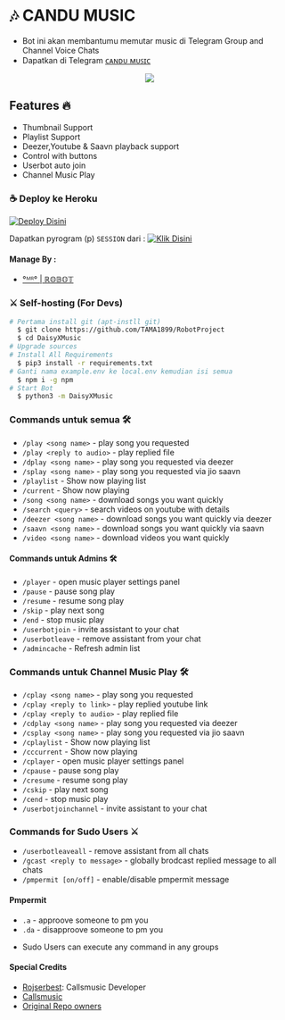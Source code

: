 <h1 align="centre">🎶 CANDU MUSIC</h1>

- Bot ini akan membantumu memutar music di Telegram Group and Channel Voice Chats
- Dapatkan di Telegram [ᴄᴀɴᴅᴜ ᴍᴜꜱɪᴄ](https://t.me/robotxmusic_bot)

<p align="center">
  <img src="https://telegra.ph/file/d7ed06dc9e080b4f1504c.jpg">
</p>

<h2> Features 🔥 </h2>

- Thumbnail Support
- Playlist Support
- Deezer,Youtube & Saavn playback support
- Control with buttons
- Userbot auto join
- Channel Music Play

### ☕ Deploy ke Heroku

[![Deploy Disini](https://www.herokucdn.com/deploy/button.svg)](https://heroku.com/deploy?template=https://github.com/TAMA1899/CanduIn)

Dapatkan pyrogram (p)  `SESSION` dari :
[![Klik Disini](https://repl.it/badge/github/SpEcHiDe/GenerateStringSession)](https://repl.it/@SpEcHiDe/GenerateStringSession)

<h4> Manage By : </h4>

- [°ᴹᴿ° | ℝ𝕆𝔹𝕆𝕋](https://t.me/justthetech)

### ⚔ Self-hosting (For Devs) 
```sh
# Pertama install git (apt-instll git)
  $ git clone https://github.com/TAMA1899/RobotProject
  $ cd DaisyXMusic
# Upgrade sources
# Install All Requirements 
  $ pip3 install -r requirements.txt
# Ganti nama example.env ke local.env kemudian isi semua 
  $ npm i -g npm
# Start Bot 
  $ python3 -m DaisyXMusic
```

### Commands untuk semua 🛠

- `/play <song name>` - play song you requested
- `/play <reply to audio>` - play replied file
- `/dplay <song name>` - play song you requested via deezer
- `/splay <song name>` - play song you requested via jio saavn
- `/playlist` - Show now playing list
- `/current` - Show now playing
- `/song <song name>` - download songs you want quickly
- `/search <query>` - search videos on youtube with details
- `/deezer <song name>` - download songs you want quickly via deezer
- `/saavn <song name>` - download songs you want quickly via saavn
- `/video <song name>` - download videos you want quickly

#### Commands untuk Admins 🛠️
- `/player` - open music player settings panel
- `/pause` - pause song play
- `/resume` - resume song play
- `/skip` - play next song
- `/end` - stop music play
- `/userbotjoin` - invite assistant to your chat
- `/userbotleave` - remove assistant from your chat
- `/admincache` - Refresh admin list

### Commands untuk Channel Music Play 🛠

- `/cplay <song name>` - play song you requested
- `/cplay <reply to link>` - play replied youtube link
- `/cplay <reply to audio>` - play replied file
- `/cdplay <song name>` - play song you requested via deezer
- `/csplay <song name>` - play song you requested via jio saavn
- `/cplaylist` - Show now playing list
- `/cccurrent` - Show now playing
- `/cplayer` - open music player settings panel
- `/cpause` - pause song play
- `/cresume` - resume song play
- `/cskip` - play next song
- `/cend` - stop music play
- `/userbotjoinchannel` - invite assistant to your chat

### Commands for Sudo Users ⚔️
- `/userbotleaveall` - remove assistant from all chats
- `/gcast <reply to message>` - globally brodcast replied message to all chats
- `/pmpermit [on/off]` - enable/disable pmpermit message

#### Pmpermit
- `.a` - approove someone to pm you
- `.da` - disapproove someone to pm you
+ Sudo Users can execute any command in any groups

#### Special Credits
- [Rojserbest](http://github.com/rojserbes): Callsmusic Developer
- [Callsmusic](https://github.com/callsmusic/callsmusic)
- [Original Repo owners](https://github.com/suprojects/CallsMusic)


